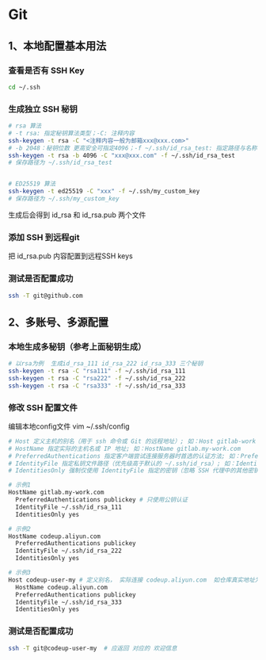 # Git

## 1、本地配置基本用法

### 查看是否有 SSH Key
```sh
cd ~/.ssh
```
### 生成独立 SSH 秘钥
```sh
# rsa 算法
# -t rsa: 指定秘钥算法类型；-C: 注释内容
ssh-keygen -t rsa -C "<注释内容一般为邮箱xxx@xxx.com>"
# -b 2048：秘钥位数 更高安全可指定4096；-f ~/.ssh/id_rsa_test: 指定路径与名称
ssh-keygen -t rsa -b 4096 -C "xxx@xxx.com" -f ~/.ssh/id_rsa_test
# 保存路径为 ~/.ssh/id_rsa_test


# ED25519 算法
ssh-keygen -t ed25519 -C "xxx" -f ~/.ssh/my_custom_key
# 保存路径为 ~/.ssh/my_custom_key

```
生成后会得到 id_rsa 和 id_rsa.pub 两个文件

### 添加 SSH 到远程git
把 id_rsa.pub 内容配置到远程SSH keys

### 测试是否配置成功
```sh
ssh -T git@github.com
```


## 2、多账号、多源配置

### 本地生成多秘钥（参考上面秘钥生成）

```sh
# 以rsa为例  生成id_rsa_111 id_rsa_222 id_rsa_333 三个秘钥
ssh-keygen -t rsa -C "rsa111" -f ~/.ssh/id_rsa_111
ssh-keygen -t rsa -C "rsa222" -f ~/.ssh/id_rsa_222
ssh-keygen -t rsa -C "rsa333" -f ~/.ssh/id_rsa_333
```

### 修改 SSH 配置文件

编辑本地config文件  vim ~/.ssh/config

```sh
# Host 定义主机的别名（用于 ssh 命令或 Git 的远程地址）; 如：Host gitlab-work
# HostName 指定实际的主机名或 IP 地址; 如：HostName gitlab.my-work.com
# PreferredAuthentications 指定客户端尝试连接服务器时首选的认证方法; 如：PreferredAuthentications publickey,password,keyboard-interactive
# IdentityFile 指定私钥文件路径（优先级高于默认的 ~/.ssh/id_rsa）; 如：IdentityFile ~/.ssh/id_rsa_111
# IdentitiesOnly 强制仅使用 IdentityFile 指定的密钥（忽略 SSH 代理中的其他密钥）; 如：IdentitiesOnly yes

# 示例1
HostName gitlab.my-work.com
  PreferredAuthentications publickey # 只使用公钥认证
  IdentityFile ~/.ssh/id_rsa_111
  IdentitiesOnly yes

# 示例2
HostName codeup.aliyun.com
  PreferredAuthentications publickey
  IdentityFile ~/.ssh/id_rsa_222
  IdentitiesOnly yes

# 示例3
Host codeup-user-my # 定义别名， 实际连接 codeup.aliyun.com  如仓库真实地址为：git@codeup.aliyun.com:xxxx/xxx/xxx.git 就设置别名为 git remote set-url origin git@codeup-user-my:xxxx/xxx/xxx.git
  HostName codeup.aliyun.com
  PreferredAuthentications publickey
  IdentityFile ~/.ssh/id_rsa_333
  IdentitiesOnly yes

```

### 测试是否配置成功
```sh
ssh -T git@codeup-user-my  # 应返回 对应的 欢迎信息
```
